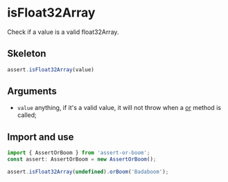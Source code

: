 # isFloat32Array

Check if a value is a valid float32Array.

## Skeleton

```ts
assert.isFloat32Array(value)
```

## Arguments

- `value` anything, if it's a valid value, it will not throw when a [or](../or.md) method is called;

## Import and use

```ts
import { AssertOrBoom } from 'assert-or-boom';
const assert: AssertOrBoom = new AssertOrBoom();

assert.isFloat32Array(undefined).orBoom('Badaboom');
```
